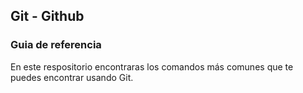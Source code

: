 ## Git  - Github
### Guia de referencia 

En este respositorio encontraras  los comandos más comunes que te puedes encontrar usando Git.